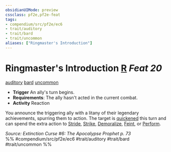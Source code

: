 ```yaml
---
obsidianUIMode: preview
cssclass: pf2e,pf2e-feat
tags:
- compendium/src/pf2e/ec6
- trait/auditory
- trait/bard
- trait/uncommon
aliases: ["Ringmaster's Introduction"]
---
```

# Ringmaster's Introduction  [R](chapter-9-playing-the-game.md#Actions "Reaction") *Feat 20*  
[auditory](auditory.md "Auditory Effect Trait")  [bard](Reference/Rules/Traits/bard.md "Bard Class Trait")  [uncommon](uncommon.md "Uncommon Rarity Trait")  

- **Trigger** An ally's turn begins.
- **Requirements**: The ally hasn't acted in the current combat.
- **Activity** Reaction

You announce the triggering ally with a litany of their legendary achievements, spurring them to action. The target is [quickened](conditions.md#Quickened) this turn and can spend the extra action to [Stride](stride.md), [Strike](strike.md), [Demoralize](demoralize.md), [Feint](feint.md), or [Perform](perform.md).

*Source: Extinction Curse #6: The Apocalypse Prophet p. 73*  
%% #compendium/src/pf2e/ec6 #trait/auditory #trait/bard #trait/uncommon %%